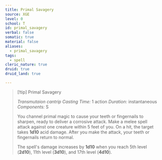 ```yaml
---
title: Primal Savagery
source: XGE
level: 0
school: T
id: primal_savagery
verbal: false
somatic: true
material: false
aliases:
  - primal_savagery
tags:
  - spell
cleric_nature: true
druid: true
druid_land: true

---
```

>[!tip] Primal Savagery
>
> *Transmutaion cantrip*
> *Casting Time:* 1 action
> *Duration:* instantaneous
> *Components:* S
>
>You channel primal magic to cause your teeth or fingernails to sharpen, ready to deliver a corrosive attack. Make a melee spell attack against one creature within 5 feet of you. On a hit, the target takes **1d10** acid damage. After you make the attack, your teeth or fingernails return to normal.
>
>The spell's damage increases by **1d10** when you reach 5th level (**2d10**), 11th level (**3d10**), and 17th level (**4d10**).
>

